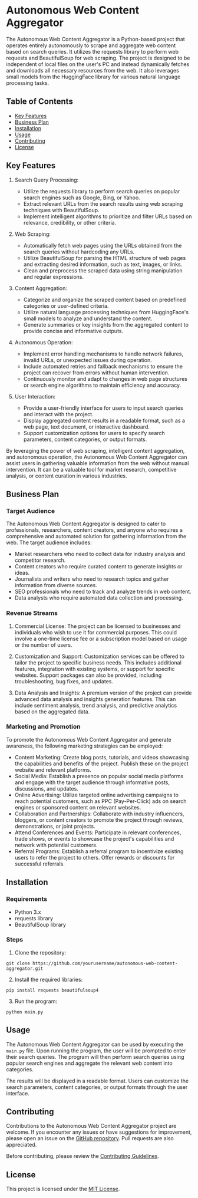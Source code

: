 # Autonomous Web Content Aggregator

The Autonomous Web Content Aggregator is a Python-based project that operates entirely autonomously to scrape and aggregate web content based on search queries. It utilizes the requests library to perform web requests and BeautifulSoup for web scraping. The project is designed to be independent of local files on the user's PC and instead dynamically fetches and downloads all necessary resources from the web. It also leverages small models from the HuggingFace library for various natural language processing tasks.

## Table of Contents

- [Key Features](#key-features)
- [Business Plan](#business-plan)
- [Installation](#installation)
- [Usage](#usage)
- [Contributing](#contributing)
- [License](#license)

## Key Features

1. Search Query Processing:
   - Utilize the requests library to perform search queries on popular search engines such as Google, Bing, or Yahoo.
   - Extract relevant URLs from the search results using web scraping techniques with BeautifulSoup.
   - Implement intelligent algorithms to prioritize and filter URLs based on relevance, credibility, or other criteria.

2. Web Scraping:
   - Automatically fetch web pages using the URLs obtained from the search queries without hardcoding any URLs.
   - Utilize BeautifulSoup for parsing the HTML structure of web pages and extracting desired information, such as text, images, or links.
   - Clean and preprocess the scraped data using string manipulation and regular expressions.

3. Content Aggregation:
   - Categorize and organize the scraped content based on predefined categories or user-defined criteria.
   - Utilize natural language processing techniques from HuggingFace's small models to analyze and understand the content.
   - Generate summaries or key insights from the aggregated content to provide concise and informative outputs.

4. Autonomous Operation:
   - Implement error handling mechanisms to handle network failures, invalid URLs, or unexpected issues during operation.
   - Include automated retries and fallback mechanisms to ensure the project can recover from errors without human intervention.
   - Continuously monitor and adapt to changes in web page structures or search engine algorithms to maintain efficiency and accuracy.

5. User Interaction:
   - Provide a user-friendly interface for users to input search queries and interact with the project.
   - Display aggregated content results in a readable format, such as a web page, text document, or interactive dashboard.
   - Support customization options for users to specify search parameters, content categories, or output formats.

By leveraging the power of web scraping, intelligent content aggregation, and autonomous operation, the Autonomous Web Content Aggregator can assist users in gathering valuable information from the web without manual intervention. It can be a valuable tool for market research, competitive analysis, or content curation in various industries.

## Business Plan

### Target Audience

The Autonomous Web Content Aggregator is designed to cater to professionals, researchers, content creators, and anyone who requires a comprehensive and automated solution for gathering information from the web. The target audience includes:

- Market researchers who need to collect data for industry analysis and competitor research.
- Content creators who require curated content to generate insights or ideas.
- Journalists and writers who need to research topics and gather information from diverse sources.
- SEO professionals who need to track and analyze trends in web content.
- Data analysts who require automated data collection and processing.

### Revenue Streams

1. Commercial License: The project can be licensed to businesses and individuals who wish to use it for commercial purposes. This could involve a one-time license fee or a subscription model based on usage or the number of users.

2. Customization and Support: Customization services can be offered to tailor the project to specific business needs. This includes additional features, integration with existing systems, or support for specific websites. Support packages can also be provided, including troubleshooting, bug fixes, and updates.

3. Data Analysis and Insights: A premium version of the project can provide advanced data analysis and insights generation features. This can include sentiment analysis, trend analysis, and predictive analytics based on the aggregated data.

### Marketing and Promotion

To promote the Autonomous Web Content Aggregator and generate awareness, the following marketing strategies can be employed:

- Content Marketing: Create blog posts, tutorials, and videos showcasing the capabilities and benefits of the project. Publish these on the project website and relevant platforms.
- Social Media: Establish a presence on popular social media platforms and engage with the target audience through informative posts, discussions, and updates.
- Online Advertising: Utilize targeted online advertising campaigns to reach potential customers, such as PPC (Pay-Per-Click) ads on search engines or sponsored content on relevant websites.
- Collaboration and Partnerships: Collaborate with industry influencers, bloggers, or content creators to promote the project through reviews, demonstrations, or joint projects.
- Attend Conferences and Events: Participate in relevant conferences, trade shows, or events to showcase the project's capabilities and network with potential customers.
- Referral Programs: Establish a referral program to incentivize existing users to refer the project to others. Offer rewards or discounts for successful referrals.

## Installation

### Requirements

- Python 3.x
- requests library
- BeautifulSoup library

### Steps

1. Clone the repository:

```
git clone https://github.com/yourusername/autonomous-web-content-aggregator.git
```

2. Install the required libraries:

```shell
pip install requests beautifulsoup4
```

3. Run the program:

```shell
python main.py
```

## Usage

The Autonomous Web Content Aggregator can be used by executing the `main.py` file. Upon running the program, the user will be prompted to enter their search queries. The program will then perform search queries using popular search engines and aggregate the relevant web content into categories.

The results will be displayed in a readable format. Users can customize the search parameters, content categories, or output formats through the user interface.

## Contributing

Contributions to the Autonomous Web Content Aggregator project are welcome. If you encounter any issues or have suggestions for improvement, please open an issue on the [GitHub repository](https://github.com/yourusername/autonomous-web-content-aggregator). Pull requests are also appreciated.

Before contributing, please review the [Contributing Guidelines](CONTRIBUTING.md).

## License

This project is licensed under the [MIT License](LICENSE).